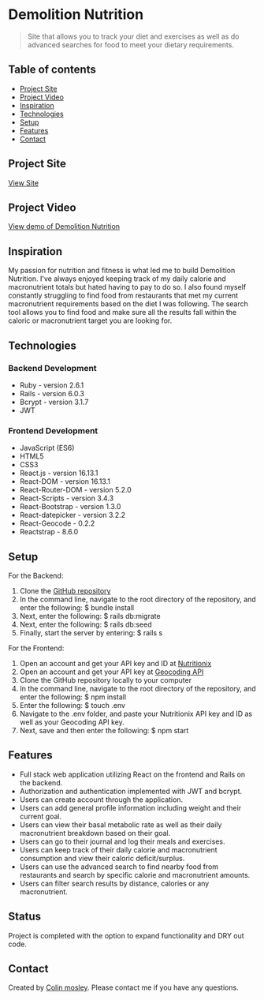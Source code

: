 # Demolition Nutrition
> Site that allows you to track your diet and exercises as well as do advanced searches for food to meet your dietary requirements.

## Table of contents
* [Project Site](#project-site)
* [Project Video](#project-video)
* [Inspiration](#inspiration)
* [Technologies](#technologies)
* [Setup](#setup)
* [Features](#features)
* [Contact](#contact)

## Project Site
[View Site](https://demolition-nutrition.netlify.app/)

## Project Video
[View demo of Demolition Nutrition](https://youtu.be/FS6Hd9pQQ_o)

## Inspiration
My passion for nutrition and fitness is what led me to build Demolition Nutrition. I've always enjoyed keeping track of my daily calorie and macronutrient totals but hated having to pay to do so. I also found myself constantly struggling to find food from restaurants that met my current macronutrient requirements based on the diet I was following. The search tool allows you to find food and make sure all the results fall within the caloric or macronutrient target you are looking for. 

## Technologies
### Backend Development 
* Ruby - version 2.6.1 
* Rails - version 6.0.3
* Bcrypt - version 3.1.7
* JWT 

### Frontend Development 
* JavaScript (ES6)
* HTML5
* CSS3
* React.js - version 16.13.1
* React-DOM - version 16.13.1
* React-Router-DOM - version 5.2.0
* React-Scripts - version 3.4.3
* React-Bootstrap - version 1.3.0 
* React-datepicker - version 3.2.2 
* React-Geocode - 0.2.2 
* Reactstrap - 8.6.0 


## Setup 
For the Backend: 
1. Clone the [GitHub repository](https://github.com/colin-mosley/Demolition-Nutrition-Backend)
1. In the command line, navigate to the root directory of the repository, and enter the following: 
  $ bundle install 
1. Next, enter the following: 
  $ rails db:migrate
1. Next, enter the following: 
  $ rails db:seed
1. Finally, start the server by entering: 
  $ rails s

For the Frontend: 
1. Open an account and get your API key and ID at [Nutritionix](https://www.nutritionix.com/business/api)
1. Open an account and get your API key at [Geocoding API](https://developers.google.com/maps/documentation/geocoding/get-api-key)
1. Clone the GitHub repository locally to your computer
1. In the command line, navigate to the root directory of the repository, and enter the following: 
  $ npm install 
1. Enter the following:
  $ touch .env
1. Navigate to the .env folder, and paste your Nutritionix API key and ID as well as your Geocoding API key. 
1. Next, save and then enter the following: 
  $ npm start


## Features
* Full stack web application utilizing React on the frontend and Rails on the backend.
* Authorization and authentication implemented with JWT and bcrypt. 
* Users can create account through the application.
* Users can add general profile information including weight and their current goal. 
* Users can view their basal metabolic rate as well as their daily macronutrient breakdown based on their goal.
* Users can go to their journal and log their meals and exercises. 
* Users can keep track of their daily calorie and macronutrient consumption and view their caloric deficit/surplus.
* Users can use the advanced search to find nearby food from restaurants and search by specific calorie and macronutrient amounts. 
* Users can filter search results by distance, calories or any macronutrient.


## Status
Project is completed with the option to expand functionality and DRY out code.


## Contact
Created by [Colin mosley](https://www.linkedin.com/in/colin-mosley/).
Please contact me if you have any questions. 
